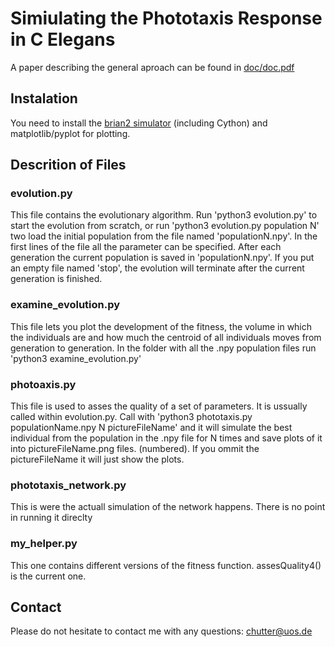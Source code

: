 # Simiulating the Phototaxis Response in C Elegans 

A paper describing the general aproach can be found in [doc/doc.pdf](doc/doc.pdf)

## Instalation
You need to install the [brian2 simulator](https://brian2.readthedocs.io/en/stable/introduction/install.html) (including Cython) and matplotlib/pyplot for plotting. 

## Descrition of Files
### evolution.py
This file contains the evolutionary algorithm. Run 'python3 evolution.py' to start the evolution from scratch, or run 'python3 evolution.py population N' two load the initial population from the file named 'populationN.npy'. In the first lines of the file all the parameter can be specified. After each generation the current population is saved in 'populationN.npy'. If you put an empty file named 'stop', the evolution will terminate after the current generation is finished. 

### examine\_evolution.py
This file lets you plot the development of the fitness, the volume in which the individuals are and how much the centroid of all individuals moves from generation to generation. In the folder with all the .npy population files run 'python3 examine\_evolution.py'

### photoaxis.py
This file is used to asses the quality of a set of parameters. It is ussually called within evolution.py. Call with 'python3 phototaxis.py populationName.npy N pictureFileName' and it will simulate the best individual from the population in the .npy file for N times and save plots of it into pictureFileName.png files. (numbered). If you ommit the pictureFileName it will just show the plots. 

### phototaxis\_network.py
This is were the actuall simulation of the network happens. There is no point in running it direclty

### my\_helper.py
This one contains different versions of the fitness function. assesQuality4() is the current one. 

## Contact
Please do not hesitate to contact me with any questions: [chutter@uos.de](mailto:chutter@uos.de)
